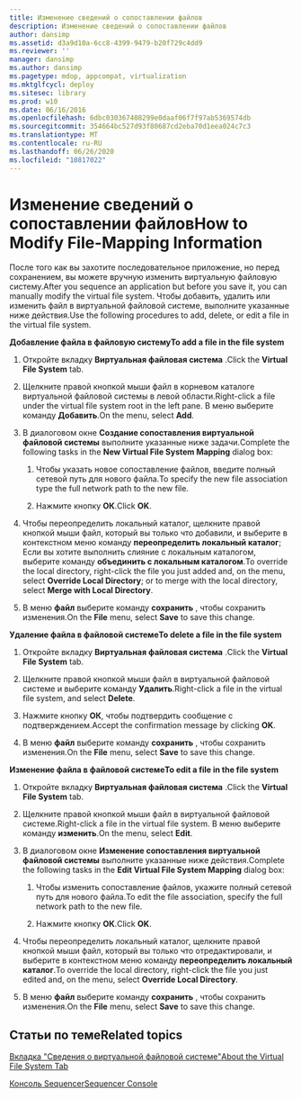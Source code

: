 ```yaml
---
title: Изменение сведений о сопоставлении файлов
description: Изменение сведений о сопоставлении файлов
author: dansimp
ms.assetid: d3a9d10a-6cc8-4399-9479-b20f729c4dd9
ms.reviewer: ''
manager: dansimp
ms.author: dansimp
ms.pagetype: mdop, appcompat, virtualization
ms.mktglfcycl: deploy
ms.sitesec: library
ms.prod: w10
ms.date: 06/16/2016
ms.openlocfilehash: 6dbc030367408299e0daaf06f7f97ab5369574db
ms.sourcegitcommit: 354664bc527d93f80687cd2eba70d1eea024c7c3
ms.translationtype: MT
ms.contentlocale: ru-RU
ms.lasthandoff: 06/26/2020
ms.locfileid: "10817022"
---
```

# <span data-ttu-id="28017-103">Изменение сведений о сопоставлении файлов</span><span class="sxs-lookup"><span data-stu-id="28017-103">How to Modify File-Mapping Information</span></span>


<span data-ttu-id="28017-104">После того как вы захотите последовательное приложение, но перед сохранением, вы можете вручную изменить виртуальную файловую систему.</span><span class="sxs-lookup"><span data-stu-id="28017-104">After you sequence an application but before you save it, you can manually modify the virtual file system.</span></span> <span data-ttu-id="28017-105">Чтобы добавить, удалить или изменить файл в виртуальной файловой системе, выполните указанные ниже действия.</span><span class="sxs-lookup"><span data-stu-id="28017-105">Use the following procedures to add, delete, or edit a file in the virtual file system.</span></span>

**<span data-ttu-id="28017-106">Добавление файла в файловую систему</span><span class="sxs-lookup"><span data-stu-id="28017-106">To add a file in the file system</span></span>**

1.  <span data-ttu-id="28017-107">Откройте вкладку **Виртуальная файловая система** .</span><span class="sxs-lookup"><span data-stu-id="28017-107">Click the **Virtual File System** tab.</span></span>

2.  <span data-ttu-id="28017-108">Щелкните правой кнопкой мыши файл в корневом каталоге виртуальной файловой системы в левой области.</span><span class="sxs-lookup"><span data-stu-id="28017-108">Right-click a file under the virtual file system root in the left pane.</span></span> <span data-ttu-id="28017-109">В меню выберите команду **Добавить**.</span><span class="sxs-lookup"><span data-stu-id="28017-109">On the menu, select **Add**.</span></span>

3.  <span data-ttu-id="28017-110">В диалоговом окне **Создание сопоставления виртуальной файловой системы** выполните указанные ниже задачи.</span><span class="sxs-lookup"><span data-stu-id="28017-110">Complete the following tasks in the **New Virtual File System Mapping** dialog box:</span></span>

    1.  <span data-ttu-id="28017-111">Чтобы указать новое сопоставление файлов, введите полный сетевой путь для нового файла.</span><span class="sxs-lookup"><span data-stu-id="28017-111">To specify the new file association type the full network path to the new file.</span></span>

    2.  <span data-ttu-id="28017-112">Нажмите кнопку **ОК**.</span><span class="sxs-lookup"><span data-stu-id="28017-112">Click **OK**.</span></span>

4.  <span data-ttu-id="28017-113">Чтобы переопределить локальный каталог, щелкните правой кнопкой мыши файл, который вы только что добавили, и выберите в контекстном меню команду **переопределить локальный каталог**; Если вы хотите выполнить слияние с локальным каталогом, выберите команду **объединить с локальным каталогом**.</span><span class="sxs-lookup"><span data-stu-id="28017-113">To override the local directory, right-click the file you just added and, on the menu, select **Override Local Directory**; or to merge with the local directory, select **Merge with Local Directory**.</span></span>

5.  <span data-ttu-id="28017-114">В меню **файл** выберите команду **сохранить** , чтобы сохранить изменения.</span><span class="sxs-lookup"><span data-stu-id="28017-114">On the **File** menu, select **Save** to save this change.</span></span>

**<span data-ttu-id="28017-115">Удаление файла в файловой системе</span><span class="sxs-lookup"><span data-stu-id="28017-115">To delete a file in the file system</span></span>**

1.  <span data-ttu-id="28017-116">Откройте вкладку **Виртуальная файловая система** .</span><span class="sxs-lookup"><span data-stu-id="28017-116">Click the **Virtual File System** tab.</span></span>

2.  <span data-ttu-id="28017-117">Щелкните правой кнопкой мыши файл в виртуальной файловой системе и выберите команду **Удалить**.</span><span class="sxs-lookup"><span data-stu-id="28017-117">Right-click a file in the virtual file system, and select **Delete**.</span></span>

3.  <span data-ttu-id="28017-118">Нажмите кнопку **ОК**, чтобы подтвердить сообщение с подтверждением.</span><span class="sxs-lookup"><span data-stu-id="28017-118">Accept the confirmation message by clicking **OK**.</span></span>

4.  <span data-ttu-id="28017-119">В меню **файл** выберите команду **сохранить** , чтобы сохранить изменения.</span><span class="sxs-lookup"><span data-stu-id="28017-119">On the **File** menu, select **Save** to save this change.</span></span>

**<span data-ttu-id="28017-120">Изменение файла в файловой системе</span><span class="sxs-lookup"><span data-stu-id="28017-120">To edit a file in the file system</span></span>**

1.  <span data-ttu-id="28017-121">Откройте вкладку **Виртуальная файловая система** .</span><span class="sxs-lookup"><span data-stu-id="28017-121">Click the **Virtual File System** tab.</span></span>

2.  <span data-ttu-id="28017-122">Щелкните правой кнопкой мыши файл в виртуальной файловой системе.</span><span class="sxs-lookup"><span data-stu-id="28017-122">Right-click a file in the virtual file system.</span></span> <span data-ttu-id="28017-123">В меню выберите команду **изменить**.</span><span class="sxs-lookup"><span data-stu-id="28017-123">On the menu, select **Edit**.</span></span>

3.  <span data-ttu-id="28017-124">В диалоговом окне **Изменение сопоставления виртуальной файловой системы** выполните указанные ниже действия.</span><span class="sxs-lookup"><span data-stu-id="28017-124">Complete the following tasks in the **Edit Virtual File System Mapping** dialog box:</span></span>

    1.  <span data-ttu-id="28017-125">Чтобы изменить сопоставление файлов, укажите полный сетевой путь для нового файла.</span><span class="sxs-lookup"><span data-stu-id="28017-125">To edit the file association, specify the full network path to the new file.</span></span>

    2.  <span data-ttu-id="28017-126">Нажмите кнопку **ОК**.</span><span class="sxs-lookup"><span data-stu-id="28017-126">Click **OK**.</span></span>

4.  <span data-ttu-id="28017-127">Чтобы переопределить локальный каталог, щелкните правой кнопкой мыши файл, который вы только что отредактировали, и выберите в контекстном меню команду **переопределить локальный каталог**.</span><span class="sxs-lookup"><span data-stu-id="28017-127">To override the local directory, right-click the file you just edited and, on the menu, select **Override Local Directory**.</span></span>

5.  <span data-ttu-id="28017-128">В меню **файл** выберите команду **сохранить** , чтобы сохранить изменения.</span><span class="sxs-lookup"><span data-stu-id="28017-128">On the **File** menu, select **Save** to save this change.</span></span>

## <span data-ttu-id="28017-129">Статьи по теме</span><span class="sxs-lookup"><span data-stu-id="28017-129">Related topics</span></span>


[<span data-ttu-id="28017-130">Вкладка "Сведения о виртуальной файловой системе"</span><span class="sxs-lookup"><span data-stu-id="28017-130">About the Virtual File System Tab</span></span>](about-the-virtual-file-system-tab.md)

[<span data-ttu-id="28017-131">Консоль Sequencer</span><span class="sxs-lookup"><span data-stu-id="28017-131">Sequencer Console</span></span>](sequencer-console.md)

 

 





